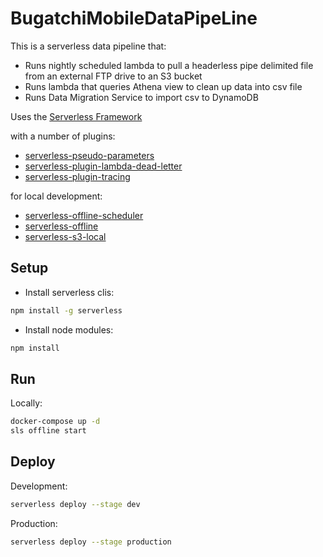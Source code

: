 # BugatchiMobileDataPipeLine

This is a serverless data pipeline that:

- Runs nightly scheduled lambda to pull a headerless pipe delimited file from an external FTP drive to an S3 bucket
- Runs lambda that queries Athena view to clean up data into csv file
- Runs Data Migration Service to import csv to DynamoDB

Uses the [Serverless Framework](https://serverless.com/)
 
   with a number of plugins:
   - [serverless-pseudo-parameters](https://github.com/svdgraaf/serverless-pseudo-parameters)
   - [serverless-plugin-lambda-dead-letter](https://github.com/gmetzker/serverless-plugin-lambda-dead-letter)
   - [serverless-plugin-tracing](https://github.com/alex-murashkin/serverless-plugin-tracing)
  
   for local development:
   - [serverless-offline-scheduler](https://github.com/ajmath/serverless-offline-scheduler)
   - [serverless-offline](https://github.com/dherault/serverless-offline)
   - [serverless-s3-local](https://github.com/ar90n/serverless-s3-local)

## Setup

- Install serverless clis:

```bash
npm install -g serverless
```
- Install node modules:

```bash
npm install
```

## Run

Locally:

```bash
docker-compose up -d
sls offline start 
```

## Deploy

Development:

```bash
serverless deploy --stage dev
```

Production:

```bash
serverless deploy --stage production
```
